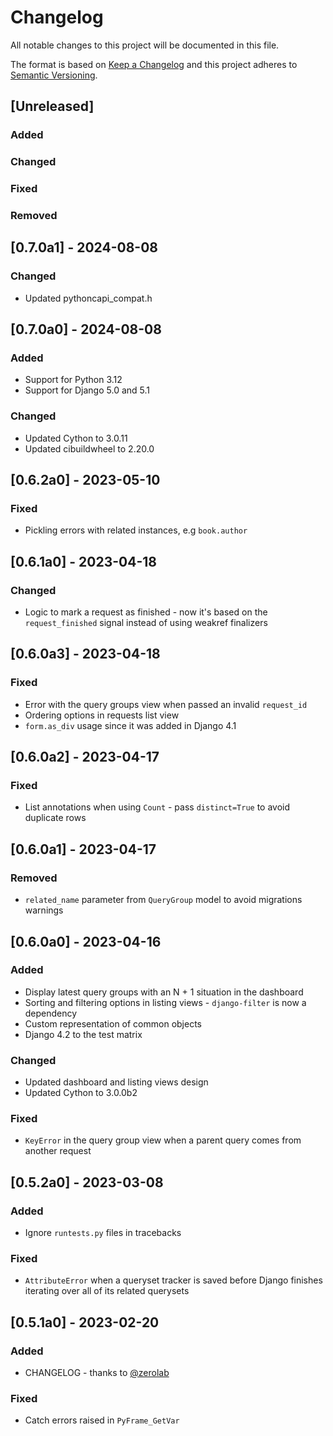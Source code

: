 # Changelog

All notable changes to this project will be documented in this file.

The format is based on [Keep a Changelog](https://keepachangelog.com/en/1.0.0/) and this project adheres to [Semantic Versioning](https://semver.org/spec/v2.0.0.html).

## [Unreleased]

### Added

### Changed

### Fixed

### Removed

## [0.7.0a1] - 2024-08-08

### Changed

- Updated pythoncapi_compat.h

## [0.7.0a0] - 2024-08-08

### Added

- Support for Python 3.12
- Support for Django 5.0 and 5.1

### Changed

- Updated Cython to 3.0.11
- Updated cibuildwheel to 2.20.0

## [0.6.2a0] - 2023-05-10

### Fixed

- Pickling errors with related instances, e.g `book.author`

## [0.6.1a0] - 2023-04-18

### Changed

- Logic to mark a request as finished - now it's based on the `request_finished` signal instead of using weakref finalizers

## [0.6.0a3] - 2023-04-18

### Fixed

- Error with the query groups view when passed an invalid `request_id`
- Ordering options in requests list view
- `form.as_div` usage since it was added in Django 4.1

## [0.6.0a2] - 2023-04-17

### Fixed

- List annotations when using `Count` - pass `distinct=True` to avoid duplicate rows

## [0.6.0a1] - 2023-04-17

### Removed

- `related_name` parameter from `QueryGroup` model to avoid migrations warnings

## [0.6.0a0] - 2023-04-16

### Added

- Display latest query groups with an N + 1 situation in the dashboard
- Sorting and filtering options in listing views - `django-filter` is now a dependency
- Custom representation of common objects
- Django 4.2 to the test matrix

### Changed

- Updated dashboard and listing views design
- Updated Cython to 3.0.0b2

### Fixed

- `KeyError` in the query group view when a parent query comes from another request

## [0.5.2a0] - 2023-03-08

### Added

- Ignore `runtests.py` files in tracebacks

### Fixed

- `AttributeError` when a queryset tracker is saved before Django finishes iterating over all of its related querysets

## [0.5.1a0] - 2023-02-20

### Added

- CHANGELOG - thanks to [@zerolab](https://github.com/zerolab)

### Fixed

- Catch errors raised in `PyFrame_GetVar`
